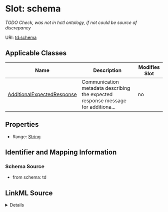 

# Slot: schema


_TODO Check, was not in hctl ontology, if not could be source of discrepancy_



URI: [td:schema](https://www.w3.org/2019/wot/td#schema)



<!-- no inheritance hierarchy -->





## Applicable Classes

| Name | Description | Modifies Slot |
| --- | --- | --- |
| [AdditionalExpectedResponse](AdditionalExpectedResponse.md) | Communication metadata describing the expected response message for additiona... |  no  |







## Properties

* Range: [String](String.md)





## Identifier and Mapping Information







### Schema Source


* from schema: td




## LinkML Source

<details>
```yaml
name: schema
description: TODO Check, was not in hctl ontology, if not could be source of discrepancy
from_schema: td
rank: 1000
alias: schema
owner: AdditionalExpectedResponse
domain_of:
- AdditionalExpectedResponse
range: string

```
</details>